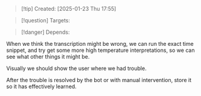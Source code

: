 
>[!tip] Created: [2025-01-23 Thu 17:55]

>[!question] Targets: 

>[!danger] Depends: 

When we think the transcription might be wrong, we can run the exact time snippet, and try get some more high temperature interpretations, so we can see what other things it might be.

Visually we should show the user where we had trouble.

After the trouble is resolved by the bot or with manual intervention, store it so it has effectively learned.
